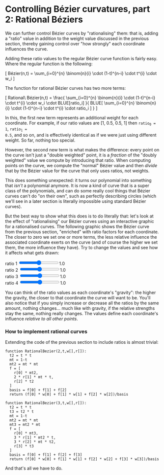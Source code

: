 # Controlling Bézier curvatures, part 2: Rational Béziers

We can further control Bézier curves by "rationalising" them: that is, adding a "ratio" value in addition to the weight value discussed in the previous section, thereby gaining control over "how strongly" each coordinate influences the curve.

Adding these ratio values to the regular Bézier curve function is fairly easy. Where the regular function is the following:

\[
  Bézier(n,t) = \sum_{i=0}^{n} \binom{n}{i} \cdot (1-t)^{n-i} \cdot t^{i} \cdot w_i
\]

The function for rational Bézier curves has two more terms:

\[
  Rational\ Bézier(n,t) = \frac{ \sum_{i=0}^{n} \binom{n}{i} \cdot (1-t)^{n-i} \cdot t^{i} \cdot w_i \cdot BLUE[ratio_i] }{ BLUE[ \sum_{i=0}^{n} \binom{n}{i} \cdot (1-t)^{n-i} \cdot t^{i} \cdot ratio_i ] }
\]

In this, the first new term represents an additional weight for each coordinate. For example, if our ratio values are [1, 0.5, 0.5, 1] then <code>ratio<sub>0</sub> = 1</code>, <code>ratio<sub>1</sub> = 0.5</code>, and so on, and is effectively identical as if we were just using different weight. So far, nothing too special.

However, the second new term is what makes the difference: every point on the curve isn't just a "double weighted" point, it is a _fraction_ of the "doubly weighted" value we compute by introducing that ratio. When computing points on the curve, we compute the "normal" Bézier value and then _divide_ that by the Bézier value for the curve that only uses ratios, not weights.

This does something unexpected: it turns our polynomial into something that _isn't_ a polynomial anymore. It is now a kind of curve that is a super class of the polynomials, and can do some really cool things that Bézier curves can't do "on their own", such as perfectly describing circles (which we'll see in a later section is literally impossible using standard Bézier curves).

But the best way to show what this does is to do literally that: let's look at the effect of "rationalising" our Bézier curves using an interactive graphic for a rationalised curves. The following graphic shows the Bézier curve from the previous section, "enriched" with ratio factors for each coordinate. The closer to zero we set one or more terms, the less relative influence the associated coordinate exerts on the curve (and of course the higher we set them, the more influence they have). Try to change the values and see how it affects what gets drawn:

<graphics-element title="Our rational cubic Bézier curve" src="./rational.js">
  ratio 1 <input type="range" min="0" max="2" value="1" step="0.01"><span>1.0</span><br>
  ratio 2 <input type="range" min="0" max="2" value="1" step="0.01"><span>1.0</span><br>
  ratio 3 <input type="range" min="0" max="2" value="1" step="0.01"><span>1.0</span><br>
  ratio 4 <input type="range" min="0" max="2" value="1" step="0.01"><span>1.0</span>
</graphics-element>

You can think of the ratio values as each coordinate's "gravity": the higher the gravity, the closer to that coordinate the curve will want to be. You'll also notice that if you simply increase or decrease all the ratios by the same amount, nothing changes... much like with gravity, if the relative strengths stay the same, nothing really changes. The values define each coordinate's influence _relative to all other points_.

<div class="howtocode">

### How to implement rational curves

Extending the code of the previous section to include ratios is almost trivial:

```
function RationalBezier(2,t,w[],r[]):
  t2 = t * t
  mt = 1-t
  mt2 = mt * mt
  f = [
    r[0] * mt2,
    2 * r[1] * mt * t,
    r[2] * t2
  ]
  basis = f[0] + f[1] + f[2]
  return (f[0] * w[0] + f[1] * w[1] + f[2] * w[2])/basis

function RationalBezier(3,t,w[],r[]):
  t2 = t * t
  t3 = t2 * t
  mt = 1-t
  mt2 = mt * mt
  mt3 = mt2 * mt
  f = [
    r[0] * mt3,
    3 * r[1] * mt2 * t,
    3 * r[2] * mt * t2,
    r[3] * t3
  ]
  basis = f[0] + f[1] + f[2] + f[3]
  return (f[0] * w[0] + f[1] * w[1] + f[2] * w[2] + f[3] * w[3])/basis
```

And that's all we have to do.

</div>
